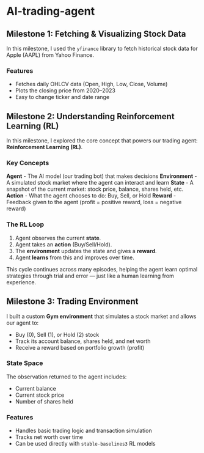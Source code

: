 # AI-trading-agent

## Milestone 1: Fetching & Visualizing Stock Data

In this milestone, I used the `yfinance` library to fetch historical stock data for Apple (AAPL) from Yahoo Finance.

### Features
- Fetches daily OHLCV data (Open, High, Low, Close, Volume)
- Plots the closing price from 2020–2023
- Easy to change ticker and date range
  
## Milestone 2: Understanding Reinforcement Learning (RL)

In this milestone, I explored the core concept that powers our trading agent: **Reinforcement Learning (RL)**.

### Key Concepts
 **Agent**       - The AI model (our trading bot) that makes decisions 
 **Environment** - A simulated stock market where the agent can interact and learn 
 **State**       - A snapshot of the current market: stock price, balance, shares held, etc. 
 **Action**      - What the agent chooses to do: Buy, Sell, or Hold 
 **Reward**      - Feedback given to the agent (profit = positive reward, loss = negative reward)

### The RL Loop
1. Agent observes the current **state**.
2. Agent takes an **action** (Buy/Sell/Hold).
3. The **environment** updates the state and gives a **reward**.
4. Agent **learns** from this and improves over time.

This cycle continues across many episodes, helping the agent learn optimal strategies through trial and error — just like a human learning from experience.

## Milestone 3: Trading Environment

I built a custom **Gym environment** that simulates a stock market and allows our agent to:
- Buy (0), Sell (1), or Hold (2) stock
- Track its account balance, shares held, and net worth
- Receive a reward based on portfolio growth (profit)

### State Space
The observation returned to the agent includes:
- Current balance
- Current stock price
- Number of shares held

### Features
- Handles basic trading logic and transaction simulation
- Tracks net worth over time
- Can be used directly with `stable-baselines3` RL models


